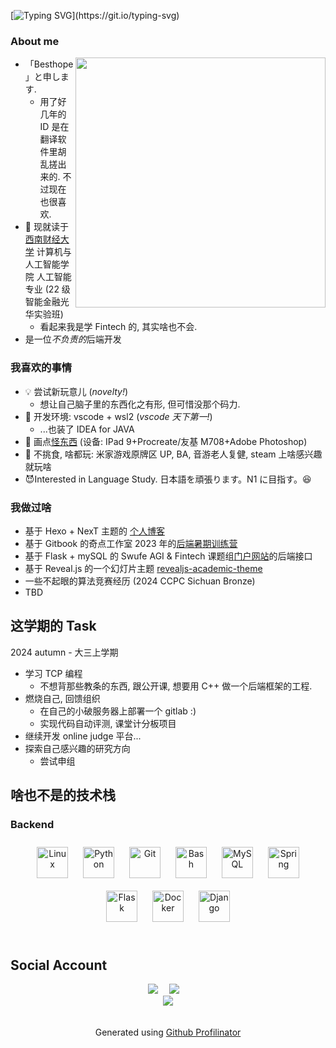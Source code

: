 <!--https://readme-typing-svg.demolab.com/demo/-->

[![Typing SVG](https://readme-typing-svg.demolab.com?font=Fira+Code&pause=1000&color=F7442B&center=true&vCenter=true&width=435&lines=Hello,+I'm+Besthope!)](https://git.io/typing-svg)

### About me

<a href="#">
<img align="right" src='https://github-readme-stats.vercel.app/api?username=Besthope-Official&show_icons=true' width="400px" />
</a>

- 「Besthope」と申します.
  - 用了好几年的 ID 是在翻译软件里胡乱搓出来的. 不过现在也很喜欢.
- 🐒 现就读于 [西南财经大学](https://e.swufe.edu.cn/) 计算机与人工智能学院 人工智能 专业 (22 级智能金融光华实验班)
  - 看起来我是学 Fintech 的, 其实啥也不会.
- 是一位*不负责的*后端开发

### 我喜欢的事情

- 💡 尝试新玩意儿 (_novelty!_)
  - 想让自己脑子里的东西化之有形, 但可惜没那个码力.
- 🦀 开发环境: vscode + wsl2 (_vscode 天下第一!_)
  - ...也装了 IDEA for JAVA
- 🎨 画点[怪东西](https://besthope-official.github.io/gallery/) (设备: IPad 9+Procreate/友基 M708+Adobe Photoshop)
- 🎵 不挑食, 啥都玩: 米家游戏原牌区 UP, BA, 音游老人复健, steam 上啥感兴趣就玩啥
- 😈Interested in Language Study. 日本語を頑張ります。N1 に目指す。😆

### 我做过啥

- 基于 Hexo + NexT 主题的 [个人博客](https://besthope-official.github.io/)
- 基于 Gitbook 的奇点工作室 2023 年的[后端暑期训练营](https://singularity-backend.gitbook.io/backend-online-doc/)
- 基于 Flask + mySQL 的 Swufe AGI & Fintech 课题组[门户网站](https://www.swufenlp.group/)的后端接口
- 基于 Reveal.js 的一个幻灯片主题 [revealjs-academic-theme](https://github.com/Besthope-Official/revealjs-academic-theme)
- 一些不起眼的算法竞赛经历 (2024 CCPC Sichuan Bronze)
- TBD

## 这学期的 Task

2024 autumn - 大三上学期

- 学习 TCP 编程
  - 不想背那些教条的东西, 跟公开课, 想要用 C++ 做一个后端框架的工程.
- 燃烧自己, 回馈组织
  - 在自己的小破服务器上部署一个 gitlab :)
  - 实现代码自动评测, 课堂计分板项目
- 继续开发 online judge 平台...
- 探索自己感兴趣的研究方向
  - 尝试申组

## 啥也不是的技术栈

### Backend

<div align="center">  
<a href="https://www.linux.org/" target="_blank"><img style="margin: 10px" src="https://profilinator.rishav.dev/skills-assets/linux-original.svg" alt="Linux" height="50" /></a>  
<a href="https://www.python.org/" target="_blank"><img style="margin: 10px" src="https://profilinator.rishav.dev/skills-assets/python-original.svg" alt="Python" height="50" /></a>  
<a href="https://github.com/" target="_blank"><img style="margin: 10px" src="https://profilinator.rishav.dev/skills-assets/git-scm-icon.svg" alt="Git" height="50" /></a>  
<a href="https://www.gnu.org/software/bash/" target="_blank"><img style="margin: 10px" src="https://profilinator.rishav.dev/skills-assets/gnu_bash-icon.svg" alt="Bash" height="50" /></a>  
<a href="https://www.mysql.com/" target="_blank"><img style="margin: 10px" src="https://profilinator.rishav.dev/skills-assets/mysql-original-wordmark.svg" alt="MySQL" height="50" /></a>  
<a href="https://docs.spring.io/spring-framework/docs/3.0.x/reference/expressions.html#:~:text=The%20Spring%20Expression%20Language%20(SpEL,and%20basic%20string%20templating%20functionality." target="_blank"><img style="margin: 10px" src="https://profilinator.rishav.dev/skills-assets/springio-icon.svg" alt="Spring" height="50" /></a>  
<a href="https://flask.palletsprojects.com/" target="_blank"><img style="margin: 10px" src="https://profilinator.rishav.dev/skills-assets/flask.png" alt="Flask" height="50" /></a>  
<a href="https://www.docker.com/" target="_blank"><img style="margin: 10px" src="https://profilinator.rishav.dev/skills-assets/docker-original-wordmark.svg" alt="Docker" height="50" /></a>  
<a href="https://www.djangoproject.com/" target="_blank"><img style="margin: 10px" src="https://profilinator.rishav.dev/skills-assets/django-original.svg" alt="Django" height="50" /></a>  
</div>
</td></tr></table>

<br/>

## Social Account

<div align="center">
  <a href="https://space.bilibili.com/6565285/"><img src="https://img.shields.io/badge/bilibili-B%E7%AB%99-ff69b4"></a>&emsp;
  <a href="https://www.zhihu.com/people/xie-bai-heng-28/"><img src="https://img.shields.io/badge/zhihu-%E7%9F%A5%E4%B9%8E-blue"></a>&emsp;
<!-- 访客数统计徽标 -->
<div align="center">
<img src="https://komarev.com/ghpvc/?username=Besthope-Official&&style=flat-square" align="center" />
</div>

<br/>

<br/>

<div align="center">Generated using <a href="https://profilinator.rishav.dev/" target="_blank">Github Profilinator</a></div>
